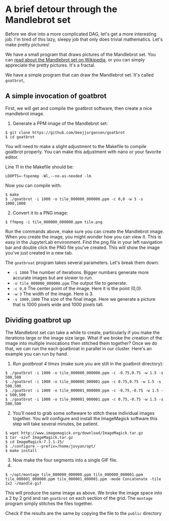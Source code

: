 # A brief detour through the Mandlebrot set

Before we dive into a more complicated DAG, let's get a more interesting job. I'm tired of this lazy, sleepy job that only does trivial mathematics. Let's make pretty pictures!

We have a small program that draws pictures of the Mandlebrot set. You can [read about the Mandlebrot set on Wikipedia](https://secure.wikimedia.org/wikipedia/en/wiki/Mandelbrot_set), or you can simply appreciate the pretty pictures. It's a fractal. 

We have a simple program that can draw the Mandlebrot set. It's called `goatbrot`,

## A simple invocation of goatbrot

First, we will get and compile the goatbrot software, then create a nice mandlebrot image. 

1. Generate a PPM image of the Mandlebrot set:

```
$ git clone https://github.com/beejjorgensen/goatbrot
$ cd goatbrot
```
You will need to make a slight adjustment to the Makefile to compile goatbrot properly. You can make this adjustment with nano or your favorite editor. 

Line 11 in the Makefile should be:
```
LDOPTS=-fopenmp -Wl,--no-as-needed -lm
```

Now you can compile with:
```
$ make
$ ./goatbrot -i 1000 -o tile_000000_000000.ppm -c 0,0 -w 3 -s 1000,1000
```

2. Convert it to a PNG image:

```
$ ffmpeg -i tile_000000_000000.ppm tile.png 
```

Run the commands above, make sure you can create the Mandlebrot image. When you create the image, you might wonder how you can view it. This is easy in the JupyterLab environment. Find the png file in your left navigation bar and double click the PNG file you've created. This will show the image you've just created in a new tab. 

The `goatbroat` program takes several parameters. Let's break them down:

   * `-i 1000` The number of iterations. Bigger numbers generate more accurate images but are slower to run. 
   * `-o tile_000000_000000.ppm` The output file to generate. 
   * `-c 0,0` The center point of the image. Here it is the point (0,0).
   * `-w 3` The width of the image. Here is 3.
   * `-s 1000,1000` The size of the final image. Here we generate a picture that is 1000 pixels wide and 1000 pixels tall. 

## Dividing goatbrot up

The Mandlebrot set can take a while to create, particularly if you make the iterations large or the image size large. What if we broke the creation of the image into multiple invocations then stitched them together? Once we do that, we can run the each goatbroat in parallel in our cluster. Here's an example you can run by hand. 

   1. *Run goatbroat 4 times* (make sure you are still in the goatbrot directory): 

```
$ ./goatbrot -i 1000 -o tile_000000_000000.ppm -c -0.75,0.75 -w 1.5 -s 500,500
$ ./goatbrot -i 1000 -o tile_000000_000001.ppm -c 0.75,0.75 -w 1.5 -s 500,500
$ ./goatbrot -i 1000 -o tile_000001_000000.ppm -c -0.75,-0.75 -w 1.5 -s 500,500
$ ./goatbrot -i 1000 -o tile_000001_000001.ppm -c 0.75,-0.75 -w 1.5 -s 500,500
```

   2. You'll need to grab some softeware to stitch these individual images together. You will configure and install the ImageMagick software this step will take several minutes, be patient.

```
$ wget http://www.imagemagick.org/download/ImageMagick.tar.gz
$ tar -xzvf ImageMagick.tar.gz
$ cd ImageMagick-7.1.1-15/
$ ./configure --prefix=/home/jovyan/opt/
$ make install
```

   3. Now make the four segments into a single GIF file.
   4. 
```
$ ~/opt/montage tile_000000_000000.ppm tile_000000_000001.ppm tile_000001_000000.ppm tile_000001_000001.ppm -mode Concatenate -tile 2x2 ~/mandle.gif
```

This will produce the same image as above. We broke the image space into a 2 by 2 grid and ran `goatbrot` on each section of the grid. The `montage` program simply stitches the files together. 

Check if the results are the same by copying the file to the `public` directory
